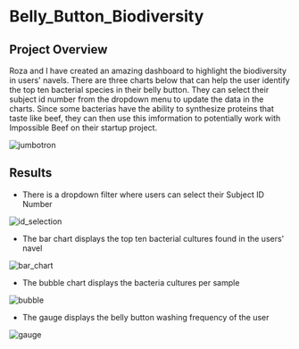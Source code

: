 # Belly_Button_Biodiversity


## Project Overview
Roza and I have created an amazing dashboard to highlight the biodiversity in users' navels. There are three charts below that can help the user identify the top ten bacterial species in their belly button. They can select their  subject id number from the dropdown menu to update the data in the charts. Since some bacterias have the ability to synthesize proteins that taste like beef, they can then use this imformation to potentially work with Impossible Beef on their startup project.



![jumbotron](https://user-images.githubusercontent.com/115426070/213538705-7a060491-4130-41f6-8e7f-d67d41528bfb.png)





## Results

* There is a dropdown filter where users can select their Subject ID Number


![id_selection](https://user-images.githubusercontent.com/115426070/213532398-5ea2e2e5-9fc6-497a-9a78-8a910b4ae2e7.png)



* The bar chart displays the top ten bacterial cultures found in the users' navel

![bar_chart](https://user-images.githubusercontent.com/115426070/213532426-6451c684-97c2-475d-b5a7-90ec94907531.png)





* The bubble chart displays the bacteria cultures per sample

![bubble](https://user-images.githubusercontent.com/115426070/213532452-45e23a26-5766-4086-9b13-f9451eb4ed93.png)




* The gauge displays the belly button washing frequency of the user

![gauge](https://user-images.githubusercontent.com/115426070/213532472-143c65e0-3e94-4d74-91ee-acf941b51cc4.png)







